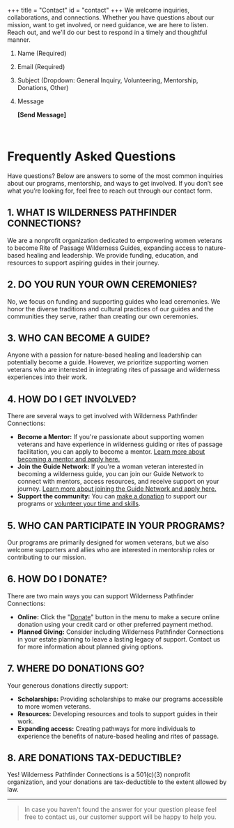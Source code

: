+++
title = "Contact"
id = "contact"
+++
We welcome inquiries, collaborations, and connections. Whether you have questions about our mission, want to get involved, or need guidance, we are here to listen. Reach out, and we'll do our best to respond in a timely and thoughtful manner.

1. Name (Required)
2. Email (Required)
3. Subject (Dropdown: General Inquiry, Volunteering, Mentorship, Donations, Other)
4. Message

   **\[Send Message\]**

&nbsp;

# Frequently Asked Questions

Have questions? Below are answers to some of the most common inquiries about our programs, mentorship, and ways to get involved. If you don’t see what you’re looking for, feel free to reach out through our contact form.

## 1\. WHAT IS WILDERNESS PATHFINDER CONNECTIONS?

We are a nonprofit organization dedicated to empowering women veterans to become Rite of Passage Wilderness Guides, expanding access to nature-based healing and leadership. We provide funding, education, and resources to support aspiring guides in their journey.

## 2\. DO YOU RUN YOUR OWN CEREMONIES?

No, we focus on funding and supporting guides who lead ceremonies. We honor the diverse traditions and cultural practices of our guides and the communities they serve, rather than creating our own ceremonies.

## 3\. WHO CAN BECOME A GUIDE?

Anyone with a passion for nature-based healing and leadership can potentially become a guide. However, we prioritize supporting women veterans who are interested in integrating rites of passage and wilderness experiences into their work.

## 4\. HOW DO I GET INVOLVED?

There are several ways to get involved with Wilderness Pathfinder Connections:

* **Become a Mentor:** If you're passionate about supporting women veterans and have experience in wilderness guiding or rites of passage facilitation, you can apply to become a mentor. <a href="https://wildpathfinder.org/get_involved/mentorship/" title="Become a Mentor page" target="_blank" rel="noopener">Learn more about becoming a mentor and apply here.</a>
* **Join the Guide Network:** If you're a woman veteran interested in becoming a wilderness guide, you can join our Guide Network to connect with mentors, access resources, and receive support on your journey. <a href="https://wildpathfinder.org/get_involved/guide_network/" title="Join the Guide Network" target="_blank" rel="noopener">Learn more about joining the Guide Network and apply here.</a>
* **Support the community:** You can <a href="https://wildpathfinder.org/donate/" title="Donate page" target="_blank" rel="noopener">make a donation</a> to support our programs or <a href="https://wildpathfinder.org/get_involved/volunteer/" title="Volunteer page" target="_blank" rel="noopener">volunteer your time and skills</a>.

## 5\. WHO CAN PARTICIPATE IN YOUR PROGRAMS?

Our programs are primarily designed for women veterans, but we also welcome supporters and allies who are interested in mentorship roles or contributing to our mission.

## 6\. HOW DO I DONATE?

There are two main ways you can support Wilderness Pathfinder Connections:

* **Online:** Click the "<a href="https://wildpathfinder.org/donate/" title="Donate page" target="_blank" rel="noopener">Donate</a>" button in the menu to make a secure online donation using your credit card or other preferred payment method.
* **Planned Giving:** Consider including Wilderness Pathfinder Connections in your estate planning to leave a lasting legacy of support. Contact us for more information about planned giving options.

## 7\. WHERE DO DONATIONS GO?

Your generous donations directly support:

* **Scholarships:** Providing scholarships to make our programs accessible to more women veterans.
* **Resources:** Developing resources and tools to support guides in their work.
* **Expanding access:** Creating pathways for more individuals to experience the benefits of nature-based healing and rites of passage.

## 8\. ARE DONATIONS TAX-DEDUCTIBLE?

Yes! Wilderness Pathfinder Connections is a 501(c)(3) nonprofit organization, and your donations are tax-deductible to the extent allowed by law.

---

> In case you haven't found the answer for your question please feel free to contact us, our customer support will be happy to help you.